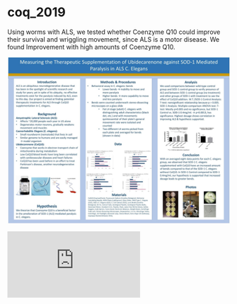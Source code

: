 # coq_2019
Using worms with ALS, we tested whether Coenzyme Q10 could improve their survival and wriggling movement, since ALS is a motor disease. We found Improvement with high amounts of Coenzyme Q10.

![Poster](https://github.com/lukezhao0/coq_2019/blob/main/poster_2019.jpeg)

![Abstract](https://github.com/lukezhao0/coq_2019/blob/main/abstract_2019%20(1).pdf)
